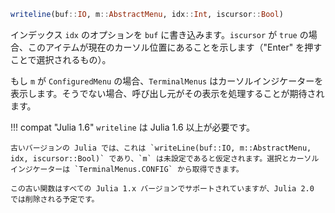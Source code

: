 ```julia
writeline(buf::IO, m::AbstractMenu, idx::Int, iscursor::Bool)
```

インデックス `idx` のオプションを `buf` に書き込みます。`iscursor` が `true` の場合、このアイテムが現在のカーソル位置にあることを示します（"Enter" を押すことで選択されるもの）。

もし `m` が `ConfiguredMenu` の場合、`TerminalMenus` はカーソルインジケーターを表示します。そうでない場合、呼び出し元がその表示を処理することが期待されます。

!!! compat "Julia 1.6"
    `writeline` は Julia 1.6 以上が必要です。

    古いバージョンの Julia では、これは `writeLine(buf::IO, m::AbstractMenu, idx, iscursor::Bool)` であり、`m` は未設定であると仮定されます。選択とカーソルインジケーターは `TerminalMenus.CONFIG` から取得できます。

    この古い関数はすべての Julia 1.x バージョンでサポートされていますが、Julia 2.0 では削除される予定です。


```
